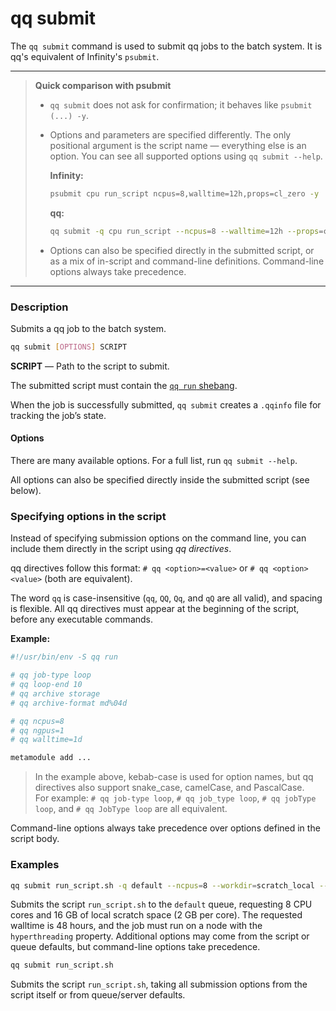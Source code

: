 # qq submit

The `qq submit` command is used to submit qq jobs to the batch system. It is qq's equivalent of Infinity's `psubmit`.

***

> **Quick comparison with psubmit**
> - `qq submit` does not ask for confirmation; it behaves like `psubmit (...) -y`.
> - Options and parameters are specified differently. The only positional argument is the script name — everything else is an option.
>   You can see all supported options using `qq submit --help`.
>
>   **Infinity:**
>   ```bash
>   psubmit cpu run_script ncpus=8,walltime=12h,props=cl_zero -y
>   ```
>
>   **qq:**
>   ```bash
>   qq submit -q cpu run_script --ncpus=8 --walltime=12h --props=cl_zero
>   ```
>
> - Options can also be specified directly in the submitted script, or as a mix of in-script and command-line definitions. Command-line options always take precedence.

***

### Description

Submits a qq job to the batch system.

```bash
qq submit [OPTIONS] SCRIPT
```

**SCRIPT** — Path to the script to submit.

The submitted script must contain the [`qq run` shebang](qq_run.md).

When the job is successfully submitted, `qq submit` creates a `.qqinfo` file for tracking the job’s state.

#### Options

There are many available options. For a full list, run `qq submit --help`.

All options can also be specified directly inside the submitted script (see below).

### Specifying options in the script

Instead of specifying submission options on the command line, you can include them directly in the script using *qq directives*.

qq directives follow this format: `# qq <option>=<value>` or `# qq <option> <value>` (both are equivalent).

The word `qq` is case-insensitive (`qq`, `QQ`, `Qq`, and `qQ` are all valid), and spacing is flexible.
All qq directives must appear at the beginning of the script, before any executable commands.

**Example:**

```bash
#!/usr/bin/env -S qq run

# qq job-type loop
# qq loop-end 10
# qq archive storage
# qq archive-format md%04d

# qq ncpus=8
# qq ngpus=1
# qq walltime=1d

metamodule add ...
```

> In the example above, kebab-case is used for option names, but qq directives also support snake_case, camelCase, and PascalCase.  
> For example: `# qq job-type loop`, `# qq job_type loop`, `# qq jobType loop`, and `# qq JobType loop` are all equivalent.

Command-line options always take precedence over options defined in the script body.

### Examples

```bash
qq submit run_script.sh -q default --ncpus=8 --workdir=scratch_local --worksize-per-cpu=2gb --walltime=2d --props=hyperthreading
```

Submits the script `run_script.sh` to the `default` queue, requesting 8 CPU cores and 16 GB of local scratch space (2 GB per core). The requested walltime is 48 hours, and the job must run on a node with the `hyperthreading` property. Additional options may come from the script or queue defaults, but command-line options take precedence.

```bash
qq submit run_script.sh
```

Submits the script `run_script.sh`, taking all submission options from the script itself or from queue/server defaults.